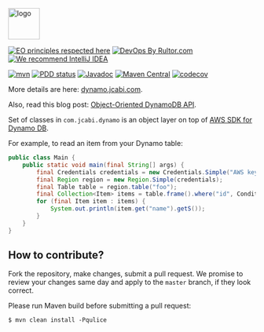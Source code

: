 <img alt="logo" src="http://img.jcabi.com/logo-square.png" width="64px" height="64px" />

[![EO principles respected here](https://www.elegantobjects.org/badge.svg)](https://www.elegantobjects.org)
[![DevOps By Rultor.com](http://www.rultor.com/b/jcabi/jcabi-dynamo)](http://www.rultor.com/p/jcabi/jcabi-dynamo)
[![We recommend IntelliJ IDEA](https://www.elegantobjects.org/intellij-idea.svg)](https://www.jetbrains.com/idea/)

[![mvn](https://github.com/jcabi/jcabi-dynamo/actions/workflows/mvn.yml/badge.svg)](https://github.com/jcabi/jcabi-dynamo/actions/workflows/mvn.yml)
[![PDD status](http://www.0pdd.com/svg?name=jcabi/jcabi-dynamo)](http://www.0pdd.com/p?name=jcabi/jcabi-dynamo)
[![Javadoc](https://javadoc.io/badge/com.jcabi/jcabi-dynamo.svg)](http://www.javadoc.io/doc/com.jcabi/jcabi-dynamo)
[![Maven Central](https://maven-badges.herokuapp.com/maven-central/com.jcabi/jcabi-dynamo/badge.svg)](https://maven-badges.herokuapp.com/maven-central/com.jcabi/jcabi-dynamo)
[![codecov](https://codecov.io/gh/jcabi/jcabi-dynamo/branch/master/graph/badge.svg)](https://codecov.io/gh/jcabi/jcabi-dynamo)

More details are here: [dynamo.jcabi.com](http://dynamo.jcabi.com/index.html).

Also, read this blog post: [Object-Oriented DynamoDB API](http://www.yegor256.com/2014/04/14/jcabi-dynamo-java-api-of-aws-dynamodb.html).

Set of classes in `com.jcabi.dynamo`
is an object layer on top of
[AWS SDK for Dynamo DB](http://aws.amazon.com/sdkforjava/).

For example, to read an item from your Dynamo table:

```java
public class Main {
    public static void main(final String[] args) {
        final Credentials credentials = new Credentials.Simple("AWS key", "AWS secret");
        final Region region = new Region.Simple(credentials);
        final Table table = region.table("foo");
        final Collection<Item> items = table.frame().where("id", Conditions.equalTo(123));
        for (final Item item : items) {
            System.out.println(item.get("name").getS());
        }
    }
}
```

## How to contribute?

Fork the repository, make changes, submit a pull request.
We promise to review your changes same day and apply to
the `master` branch, if they look correct.

Please run Maven build before submitting a pull request:

```
$ mvn clean install -Pqulice
```
